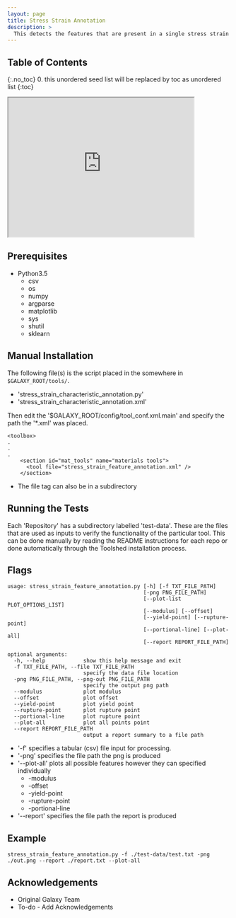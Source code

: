 ```yaml
---
layout: page
title: Stress Strain Annotation 
description: >
  This detects the features that are present in a single stress strain curve and annotates the document.
---
```


## Table of Contents
{:.no_toc}
0. this unordered seed list will be replaced by toc as unordered list
{:toc}

<html>
<body>

<iframe width="420" height="315" src="https://www.youtube.com/watch?v=3aVNAIIJ8sg">
</iframe>

</body>
</html>


## Prerequisites
* Python3.5
	* csv
	* os
	* numpy
	* argparse
	* matplotlib
	* sys
	* shutil
	* sklearn 



## Manual Installation 
The following file(s) is the script placed in the somewhere in `$GALAXY_ROOT/tools/`.
* 'stress_strain_characteristic_annotation.py'
* 'stress_strain_characteristic_annotation.xml'
	
Then edit the '$GALAXY_ROOT/config/tool_conf.xml.main' and specify the path the '*.xml' was placed.

~~~
<toolbox>
.
.
.
    <section id="mat_tools" name="materials tools">
      <tool file="stress_strain_feature_annotation.xml" />
    </section>
~~~

* The file tag can also be in a subdirectory

## Running the Tests
Each 'Repository' has a subdirectory labelled 'test-data'. These are the files that are used as inputs to verify the functionality of the particular tool. This can be done manually by reading the README instructions for each repo or done automatically through the Toolshed installation process.


## Flags

~~~
usage: stress_strain_feature_annotation.py [-h] [-f TXT_FILE_PATH]
                                           [-png PNG_FILE_PATH]
                                           [--plot-list PLOT_OPTIONS_LIST]
                                           [--modulus] [--offset]
                                           [--yield-point] [--rupture-point]
                                           [--portional-line] [--plot-all]
                                           [--report REPORT_FILE_PATH]

optional arguments:
  -h, --help            show this help message and exit
  -f TXT_FILE_PATH, --file TXT_FILE_PATH
                        specify the data file location
  -png PNG_FILE_PATH, --png-out PNG_FILE_PATH
                        specify the output png path
  --modulus             plot modulus
  --offset              plot offset
  --yield-point         plot yield point
  --rupture-point       plot rupture point
  --portional-line      plot rupture point
  --plot-all            plot all points point
  --report REPORT_FILE_PATH
                        output a report summary to a file path
~~~

* '-f' specifies a tabular (csv) file input for processing.
* '-png' specifies the file path the png is produced
* '--plot-all' plots all possible features however they can specified individually
	* -modulus
	* -offset
	* -yield-point
	* -rupture-point
	* -portional-line
* '--report' specifies the file path the report is produced



## Example

~~~
stress_strain_feature_annotation.py -f ./test-data/test.txt -png ./out.png --report ./report.txt --plot-all
~~~

## Acknowledgements 
* Original Galaxy Team
* To-do - Add Acknowledgements 